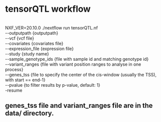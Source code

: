 # tensorQTL workflow
 <br />
NXF_VER=20.10.0 ./nextflow run tensorQTL.nf <br /> --outputpath {outputpath} <br />
                                            --vcf {vcf file} <br />
                                            --covariates {covariates file} <br />
                                            --expression_file {expression file}  <br /> 
                                            --study {study name} <br />
                                            --sample_genotype_ids {file with sample id and matching genotype id}  <br />
                                            --variant_ranges {file with variant position ranges to analyse in one process} <br />
                                            --genes_tss {file to  specify the center of the cis-window (usually the TSS), with start == end-1} <br />
                                            --pvalue {to filter results by p-value, default: 1}  <br />
                                            -resume  <br />

## genes_tss file and variant_ranges file are in the data/ directory.
